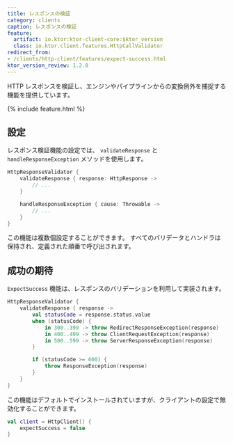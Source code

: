 ```yaml
---
title: レスポンスの検証
category: clients
caption: レスポンスの検証
feature:
  artifact: io.ktor:ktor-client-core:$ktor_version
  class: io.ktor.client.features.HttpCallValidator
redirect_from:
- /clients/http-client/features/expect-success.html
ktor_version_review: 1.2.0
---
```


HTTP レスポンスを検証し、エンジンやパイプラインからの変換例外を捕捉する機能を提供しています。

{% include feature.html %}

## 設定

レスポンス検証機能の設定では、 `validateResponse` と `handleResponseException` メソッドを使用します。

```kotlin
HttpResponseValidator {
    validateResponse { response: HttpResponse ->
        // ...
    }

    handleResponseException { cause: Throwable ->
        // ...
    }
}
```

この機能は複数個設定することができます。
すべてのバリデータとハンドラは保持され、定義された順番で呼び出されます。

## 成功の期待

`ExpectSuccess` 機能は、レスポンスのバリデーションを利用して実装されます。

```kotlin
HttpResponseValidator {
    validateResponse { response ->
        val statusCode = response.status.value
        when (statusCode) {
            in 300..399 -> throw RedirectResponseException(response)
            in 400..499 -> throw ClientRequestException(response)
            in 500..599 -> throw ServerResponseException(response)
        }

        if (statusCode >= 600) {
            throw ResponseException(response)
        }
    }
}
```

この機能はデフォルトでインストールされていますが、クライアントの設定で無効化することができます。

```kotlin
val client = HttpClient() {
    expectSuccess = false
}
```
